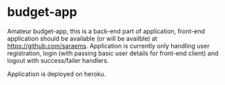 # budget-app

Amateur budget-app, this is a back-end part of application, front-end application should be available (or will be availble) at https://github.com/saraems.
Application is currently only handling user registration, login (with passing basic user details for front-end client) and logout with success/failer handlers.

Application is deployed on heroku.
